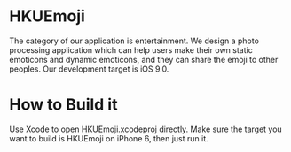 # HKUEmoji

The category of our application is entertainment. We design a photo processing application which can help users make their own static emoticons and dynamic emoticons, and they can share the emoji to other peoples.
Our development target is iOS 9.0.

# How to Build it
Use Xcode to open HKUEmoji.xcodeproj directly. Make sure the target you want to build is HKUEmoji on iPhone 6, then just run it.